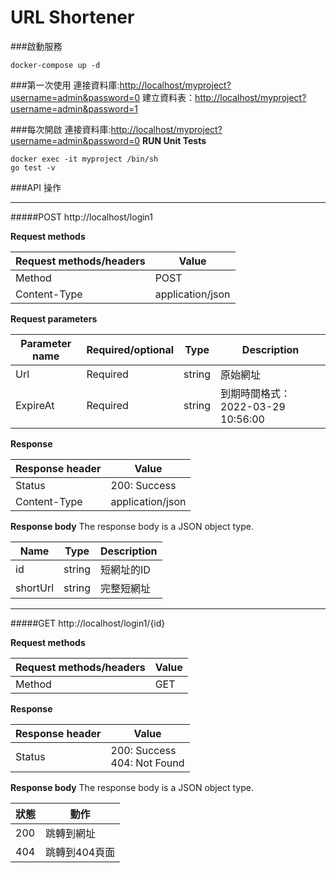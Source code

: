 # URL Shortener
###啟動服務
```
docker-compose up -d
```
###第一次使用
連接資料庫:<http://localhost/myproject?username=admin&password=0>
建立資料表：<http://localhost/myproject?username=admin&password=1>

###每次開啟
連接資料庫:<http://localhost/myproject?username=admin&password=0>
**RUN Unit Tests**
```
docker exec -it myproject /bin/sh
go test -v
```

###API 操作

----
#####POST http://localhost/login1

**Request methods**

| Request methods/headers | Value |
| ------------- | ------------------------------ |
| Method      | POST       |
| Content-Type   | application/json     |

**Request parameters**

| Parameter name | Required/optional | Type | Description |
| --------- | ------------ |------ |------------ |
| Url      | Required    |	string    |原始網址    |
| ExpireAt   | Required  |	string    | 到期時間格式：2022-03-29 10:56:00    |

**Response**

| Response header | Value |
| ------------- | ------------------------------ |
| Status  | 200: Success       |
| Content-Type   | application/json     |

**Response body**
The response body is a JSON object type.

| Name | Type | Description |
| --------- |------ |------------ |
| id      |	string    |短網址的ID    |
| shortUrl  |	string |完整短網址|

----

#####GET http://localhost/login1/{id}

**Request methods**

| Request methods/headers | Value |
| ------------- | ------------------------------ |
| Method      | GET       |


**Response**

| Response header | Value |
| ------------- | ------------------------------ |
| Status  | 200: Success<br>404: Not Found|


**Response body**
The response body is a JSON object type.

| 狀態 |動作|
| ------------- | ------------------------------ |
| 200  | 跳轉到網址|
| 404  | 跳轉到404頁面|
